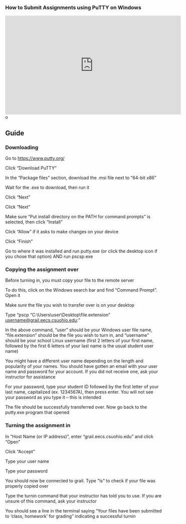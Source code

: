 ### How to Submit Assignments using PuTTY on Windows

<iframe width="560" height="315" src="https://www.youtube.com/embed/sVBYU9I_WA8?si=caW76f2D24HgEaAO" title="YouTube video player" frameborder="0" allow="accelerometer; autoplay; clipboard-write; encrypted-media; gyroscope; picture-in-picture; web-share" referrerpolicy="strict-origin-when-cross-origin" allowfullscreen></iframe>o

## Guide
### Downloading

Go to https://www.putty.org/ 

Click “Download PuTTY” 

In the “Package files” section, download the .msi file next to “64-bit x86” 

Wait for the .exe to download, then run it 

Click “Next” 

Click “Next” 

Make sure “Put install directory on the PATH for command prompts” is selected, then click “Install” 

Click “Allow” if it asks to make changes on your device 

Click “Finish” 

Go to where it was installed and run putty.exe (or click the desktop icon if you chose that option) AND run pscsp.exe

### Copying the assignment over

Before turning in, you must copy your file to the remote server 

To do this, click on the Windows search bar and find “Command Prompt”. Open it 

Make sure the file you wish to transfer over is on your desktop 

Type “pscp “C:\Users\user\Desktop\file.extension” username@grail.eecs.csuohio.edu:” 

In the above command, “user” should be your Windows user file name, “file.extension” should be the file you wish to turn in, and “username” should be your school Linux username (first 2 letters of your first name, followed by the first 6 letters of your last name is the usual student user name) 

You might have a different user name depending on the length and popularity of your names. You should have gotten an email with your user name and password for your account. If you did not receive one, ask your instructor for assistance 

For your password, type your student ID followed by the first letter of your last name, capitalized (ex. 1234567A), then press enter. You will not see your password as you type it – this is intended 

The file should be successfully transferred over. Now go back to the putty.exe program that opened 

### Turning the assignment in

In “Host Name (or IP address)”, enter “grail.eecs.csuohio.edu” and click “Open” 

Click “Accept” 

Type your user name 

Type your password 

You should now be connected to grail. Type "ls” to check if your file was properly copied over 

Type the turnin command that your instructor has told you to use. If you are unsure of this command, ask your instructor 

You should see a line in the terminal saying “Your files have been submitted to ‘class, homework’ for grading” indicating a successful turnin 
